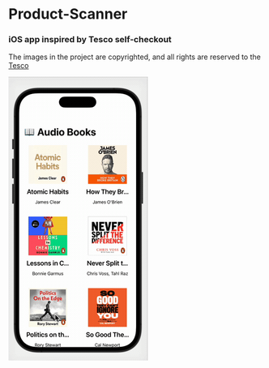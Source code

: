 # Product-Scanner
### iOS app inspired by Tesco self-checkout
The images in the project are copyrighted, and all rights are reserved to the [Tesco]([https://www.audible.co.uk/])
<br>

![Preview1](https://github.com/bemywang/Product-Scanner/blob/main/preview1.gif)
